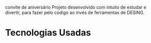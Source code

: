 convite de aniversário
Projeto desenvolvido com intuito de estudar e divertir, para fazer pelo código ao invés de ferramentas de DESING.

<h1>Tecnologias Usadas</h1>
